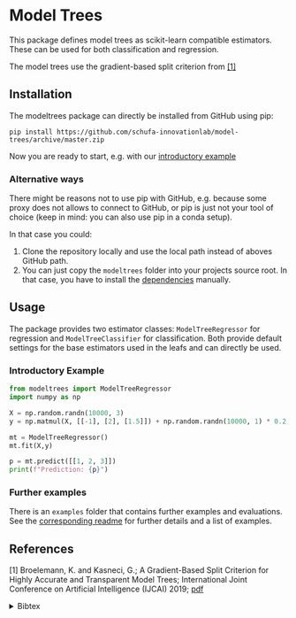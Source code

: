 # Model Trees
This package defines model trees as scikit-learn compatible estimators.
These can be used for both classification and regression.

The model trees use the gradient-based split criterion from [[1]](#References)

## Installation
The modeltrees package can directly be installed from GitHub using pip:
```shell scrip
pip install https://github.com/schufa-innovationlab/model-trees/archive/master.zip
```

Now you are ready to start, e.g. with our [introductory example](#introductory-example)

### Alternative ways
There might be reasons not to use pip with GitHub, e.g. because some
proxy does not allows to connect to GitHub, or pip is just not
your tool of choice (keep in mind: you can also use pip in a conda setup). 

In that case you could:
1. Clone the repository locally and use the local path instead of aboves 
GitHub path.
2. You can just copy the `modeltrees` folder into your projects source root.
In that case, you have to install the [dependencies](requirements.txt) manually.


## Usage
The package provides two estimator classes:
`ModelTreeRegressor` for regression and `ModelTreeClassifier` for classification.
Both provide default settings for the base estimators used in the leafs and can directly be used.

### Introductory Example
```python
from modeltrees import ModelTreeRegressor
import numpy as np

X = np.random.randn(10000, 3)
y = np.matmul(X, [[-1], [2], [1.5]]) + np.random.randn(10000, 1) * 0.2

mt = ModelTreeRegressor()
mt.fit(X,y)

p = mt.predict([[1, 2, 3]])
print(f"Prediction: {p}")
```

### Further examples
There is an `examples` folder that contains further examples and evaluations.
See the [corresponding readme](examples/README.md) for further details and a list of examples.

## References
[1] Broelemann, K. and Kasneci, G.;
A Gradient-Based Split Criterion for Highly Accurate and Transparent Model Trees;
International Joint Conference on Artificial Intelligence (IJCAI) 2019; [pdf](https://arxiv.org/abs/1809.09703)
<details><summary>Bibtex</summary>
<p>

```
@inproceedings{Broelemann2019modeltrees,
    author = {Klaus Broelemann and Gjergji Kasneci},
    title  = {A Gradient-Based Split Criterion for Highly
              Accurate and Transparent Model Trees},
    booktitle = {Proceedings of the 28th International Joint
              Conference on Artificial Intelligence, {IJCAI} 2019},
    year = 2019
}
```

</p>
</details>